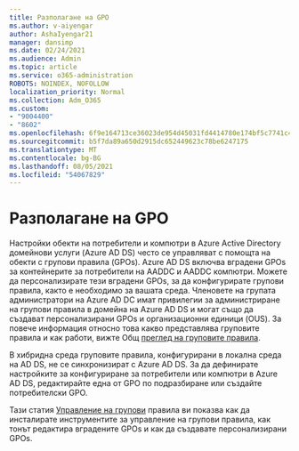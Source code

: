 ```yaml
---
title: Разполагане на GPO
ms.author: v-aiyengar
author: AshaIyengar21
manager: dansimp
ms.date: 02/24/2021
ms.audience: Admin
ms.topic: article
ms.service: o365-administration
ROBOTS: NOINDEX, NOFOLLOW
localization_priority: Normal
ms.collection: Adm_O365
ms.custom:
- "9004400"
- "8602"
ms.openlocfilehash: 6f9e164713ce36023de954d45031fd4414780e174bf5c7741c4aec274a65b32e
ms.sourcegitcommit: b5f7da89a650d2915dc652449623c78be6247175
ms.translationtype: MT
ms.contentlocale: bg-BG
ms.lasthandoff: 08/05/2021
ms.locfileid: "54067829"
---
```

# <a name="gpo-deployment"></a>Разполагане на GPO

Настройки обекти на потребители и компютри в Azure Active Directory домейнови услуги (Azure AD DS) често се управляват с помощта на обекти с групови правила (GPOs). Azure AD DS включва вградени GPOs за контейнерите за потребители на AADDC и AADDC компютри. Можете да персонализирате тези вградени GPOs, за да конфигурирате групови правила, както е необходимо за вашата среда. Членовете на групата администратори на Azure AD DC имат привилегии за администриране на групови правила в домейна на Azure AD DS и могат също да създават персонализирани GPOs и организационни единици (OUS). За повече информация относно това какво представлява груповите правила и как работи, вижте Общ [преглед на груповите правила](https://docs.microsoft.com/previous-versions/windows/it-pro/windows-server-2012-R2-and-2012/hh831791(v=ws.11)).

В хибридна среда груповите правила, конфигурирани в локална среда на AD DS, не се синхронизират с Azure AD DS. За да дефинирате настройките за конфигуриране за потребители или компютри в Azure AD DS, редактирайте една от GPO по подразбиране или създайте потребителски GPO.

Тази статия [Управление на групови](https://docs.microsoft.com/azure/active-directory-domain-services/manage-group-policy) правила ви показва как да инсталирате инструментите за управление на групови правила, как тонът редактира вградените GPOs и как да създавате персонализирани GPOs.

